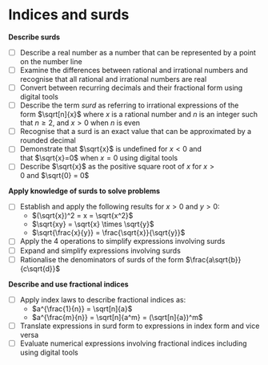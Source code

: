 # Indices and surds
**Describe surds**
- [ ] Describe a real number as a number that can be represented by a point on the number line
- [ ] Examine the differences between rational and irrational numbers and recognise that all rational and irrational numbers are real
- [ ] Convert between recurring decimals and their fractional form using digital tools
- [ ] Describe the term _surd_ as referring to irrational expressions of the form $\sqrt[n]{x}$ where $x$ is a rational number and $n$ is an integer such that $n \geq 2$, and $x \gt 0$ when $n$ is even
- [ ] Recognise that a surd is an exact value that can be approximated by a rounded decimal
- [ ] Demonstrate that $\sqrt{x}$ is undefined for $x \lt 0$ and that $\sqrt{x}=0$ when $x=0$ using digital tools
- [ ] Describe $\sqrt{x}$ as the positive square root of $x$ for $x \gt 0$ and $\sqrt{0} = 0$ 

**Apply knowledge of surds to solve problems**
- [ ] Establish and apply the following results for $x \gt 0$ and $y \gt 0$: 
	- $(\sqrt{x})^2 = x = \sqrt{x^2}$
	- $\sqrt{xy} = \sqrt{x} \times \sqrt{y}$
	- $\sqrt{\frac{x}{y}} = \frac{\sqrt{x}}{\sqrt{y}}$
- [ ] Apply the 4 operations to simplify expressions involving surds
- [ ] Expand and simplify expressions involving surds
- [ ] Rationalise the denominators of surds of the form $\frac{a\sqrt{b}}{c\sqrt{d}}$

**Describe and use fractional indices**
- [ ] Apply index laws to describe fractional indices as:
	- $a^{\frac{1}{n}} = \sqrt[n]{a}$
	- $a^{\frac{m}{n}} = \sqrt[n]{a^m} = (\sqrt[n]{a})^m$
- [ ] Translate expressions in surd form to expressions in index form and vice versa
- [ ] Evaluate numerical expressions involving fractional indices including using digital tools